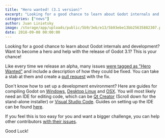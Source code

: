```yaml
---
title: "Hero wanted! (3.1 version)"
excerpt: "Looking for a good chance to learn about Godot internals and development? Want to become a hero and help with the release of Godot 3.1? This is your chance!"
categories: ["news"]
author: Juan Linietsky
image: /storage/app/uploads/public/5b9/3eb/e13/5b93ebe13bb25635882307.png
date: 2018-09-08 00:00:00
---
```


Looking for a good chance to learn about Godot internals and development? Want to become a hero and help with the release of Godot 3.1? This is your chance!

Like every time we release an alpha, many issues [were tagged as "Hero Wanted"](https://github.com/godotengine/godot/issues?q=is%3Aopen+is%3Aissue+label%3Abug+milestone%3A3.1+sort%3Acreated-asc+label%3A%22hero+wanted%21%22) and include a description of how they could be fixed. You can take a stab at them and create a [pull request](https://contributing.godotengine.org/en/latest/organization/pull_requests/creating_pull_requests.html) with the fix.

Don't know how to set up a development environment? Here are guides for compiling Godot on [Windows](http://docs.godotengine.org/en/3.0/development/compiling/compiling_for_windows.html), [Desktop Linux](http://docs.godotengine.org/en/3.0/development/compiling/compiling_for_x11.html) and [OSX](http://docs.godotengine.org/en/3.0/development/compiling/compiling_for_osx.html). You will most likely need an IDE for editing code, which can be [Qt Creator](https://www1.qt.io/offline-installers/) (Scroll down for the stand-alone installer) or [Visual Studio Code](https://code.visualstudio.com/). Guides on setting up the IDE can be found [here](http://docs.godotengine.org/en/3.0/development/cpp/configuring_an_ide.html).



If you feel this is too easy for you and want a bigger challenge, you can help other contributors [with their issues](https://github.com/godotengine/godot/issues/21855).

Good Luck!
